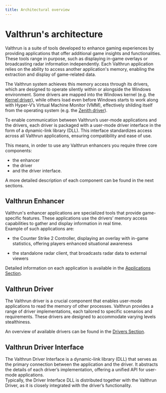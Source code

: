 ```yaml
---
title: Architectural overview
---
```


# Valthrun's architecture

Valthrun is a suite of tools developed to enhance gaming experiences by providing applications that offer additional game insights and functionalities. These tools range in purpose, such as displaying in-game overlays or broadcasting radar information independently. Each Valthrun application relies on the ability to access another application's memory, enabling the extraction and display of game-related data.

The Valthrun system achieves this memory access through its drivers, which are designed to operate silently within or alongside the Windows environment. Some drivers are mapped into the Windows kernel (e.g. the [Kernel driver](../../drivers/implementation/kernel)), while others load even before Windows starts to work along with Hyper-V’s Virtual Machine Monitor (VMM), effectively shilding itself from the operating system (e.g. the [Zenith driver](../../drivers/implementation/zenith)).

To enable communication between Valthrun’s user-mode applications and the drivers, each driver is packaged with a user-mode driver interface in the form of a dynamic-link library (DLL). This interface standardizes access across all Valthrun applications, ensuring compatibility and ease of use.

This means, in order to use any Valthrun enhancers you require three core components:

- the enhancer
- the driver
- and the driver interface.

A more detailed description of each component can be found in the next sections.

## Valthrun Enhancer

Valthrun's enhancer applications are specialized tools that provide game-specific features. These applications use the drivers’ memory access capabilities to gather and display information in real time.  
Example of such applications are:

- the Counter Strike 2 Controller, displaying an overlay with in-game statistics, offering players enhanced situational awareness

- the standalone radar client, that broadcasts radar data to external viewers

Detailed information on each application is available in the [Applications Section](../../utilities).

## Valthrun Driver

The Valthrun driver is a crucial component that enables user-mode applications to read the memory of other processes. Valthrun provides a range of driver implementations, each tailored to specific scenarios and requirements. These drivers are designed to accommodate varying levels stealthiness.

An overview of available drivers can be found in the [Drivers Section](../../drivers/implementation).

## Valthrun Driver Interface

The Valthrun Driver Interface is a dynamic-link library (DLL) that serves as the primary connection between the application and the driver. It abstracts the details of each driver’s implementation, offering a unified API for user-mode applications.  
Typically, the Driver Interface DLL is distributed together with the Valthrun Driver, as it is closely integrated with the driver’s functionality.

